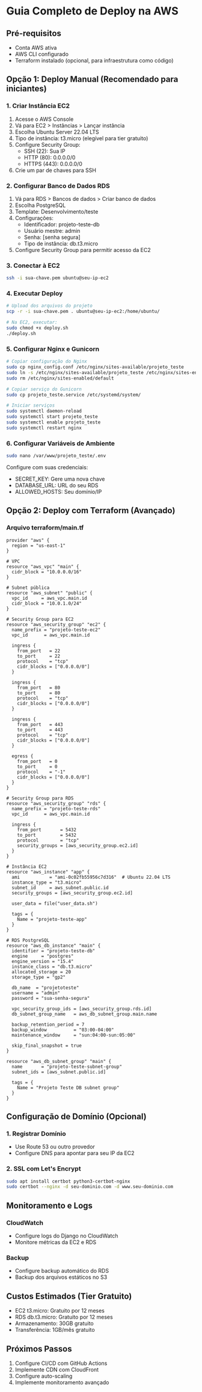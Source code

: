 # Guia Completo de Deploy na AWS

## Pré-requisitos
- Conta AWS ativa
- AWS CLI configurado
- Terraform instalado (opcional, para infraestrutura como código)

## Opção 1: Deploy Manual (Recomendado para iniciantes)

### 1. Criar Instância EC2
1. Acesse o AWS Console
2. Vá para EC2 > Instâncias > Lançar instância
3. Escolha Ubuntu Server 22.04 LTS
4. Tipo de instância: t3.micro (elegível para tier gratuito)
5. Configure Security Group:
   - SSH (22): Sua IP
   - HTTP (80): 0.0.0.0/0
   - HTTPS (443): 0.0.0.0/0
6. Crie um par de chaves para SSH

### 2. Configurar Banco de Dados RDS
1. Vá para RDS > Bancos de dados > Criar banco de dados
2. Escolha PostgreSQL
3. Template: Desenvolvimento/teste
4. Configurações:
   - Identificador: projeto-teste-db
   - Usuário mestre: admin
   - Senha: [senha segura]
   - Tipo de instância: db.t3.micro
5. Configure Security Group para permitir acesso da EC2

### 3. Conectar à EC2
```bash
ssh -i sua-chave.pem ubuntu@seu-ip-ec2
```

### 4. Executar Deploy
```bash
# Upload dos arquivos do projeto
scp -r -i sua-chave.pem . ubuntu@seu-ip-ec2:/home/ubuntu/

# Na EC2, executar:
sudo chmod +x deploy.sh
./deploy.sh
```

### 5. Configurar Nginx e Gunicorn
```bash
# Copiar configuração do Nginx
sudo cp nginx_config.conf /etc/nginx/sites-available/projeto_teste
sudo ln -s /etc/nginx/sites-available/projeto_teste /etc/nginx/sites-enabled/
sudo rm /etc/nginx/sites-enabled/default

# Copiar serviço do Gunicorn
sudo cp projeto_teste.service /etc/systemd/system/

# Iniciar serviços
sudo systemctl daemon-reload
sudo systemctl start projeto_teste
sudo systemctl enable projeto_teste
sudo systemctl restart nginx
```

### 6. Configurar Variáveis de Ambiente
```bash
sudo nano /var/www/projeto_teste/.env
```

Configure com suas credenciais:
- SECRET_KEY: Gere uma nova chave
- DATABASE_URL: URL do seu RDS
- ALLOWED_HOSTS: Seu domínio/IP

## Opção 2: Deploy com Terraform (Avançado)

### Arquivo terraform/main.tf
```hcl
provider "aws" {
  region = "us-east-1"
}

# VPC
resource "aws_vpc" "main" {
  cidr_block = "10.0.0.0/16"
}

# Subnet pública
resource "aws_subnet" "public" {
  vpc_id     = aws_vpc.main.id
  cidr_block = "10.0.1.0/24"
}

# Security Group para EC2
resource "aws_security_group" "ec2" {
  name_prefix = "projeto-teste-ec2"
  vpc_id      = aws_vpc.main.id

  ingress {
    from_port   = 22
    to_port     = 22
    protocol    = "tcp"
    cidr_blocks = ["0.0.0.0/0"]
  }

  ingress {
    from_port   = 80
    to_port     = 80
    protocol    = "tcp"
    cidr_blocks = ["0.0.0.0/0"]
  }

  ingress {
    from_port   = 443
    to_port     = 443
    protocol    = "tcp"
    cidr_blocks = ["0.0.0.0/0"]
  }

  egress {
    from_port   = 0
    to_port     = 0
    protocol    = "-1"
    cidr_blocks = ["0.0.0.0/0"]
  }
}

# Security Group para RDS
resource "aws_security_group" "rds" {
  name_prefix = "projeto-teste-rds"
  vpc_id      = aws_vpc.main.id

  ingress {
    from_port       = 5432
    to_port         = 5432
    protocol        = "tcp"
    security_groups = [aws_security_group.ec2.id]
  }
}

# Instância EC2
resource "aws_instance" "app" {
  ami           = "ami-0c02fb55956c7d316"  # Ubuntu 22.04 LTS
  instance_type = "t3.micro"
  subnet_id     = aws_subnet.public.id
  security_groups = [aws_security_group.ec2.id]

  user_data = file("user_data.sh")

  tags = {
    Name = "projeto-teste-app"
  }
}

# RDS PostgreSQL
resource "aws_db_instance" "main" {
  identifier = "projeto-teste-db"
  engine     = "postgres"
  engine_version = "15.4"
  instance_class = "db.t3.micro"
  allocated_storage = 20
  storage_type = "gp2"

  db_name  = "projetoteste"
  username = "admin"
  password = "sua-senha-segura"

  vpc_security_group_ids = [aws_security_group.rds.id]
  db_subnet_group_name   = aws_db_subnet_group.main.name

  backup_retention_period = 7
  backup_window          = "03:00-04:00"
  maintenance_window     = "sun:04:00-sun:05:00"

  skip_final_snapshot = true
}

resource "aws_db_subnet_group" "main" {
  name       = "projeto-teste-subnet-group"
  subnet_ids = [aws_subnet.public.id]

  tags = {
    Name = "Projeto Teste DB subnet group"
  }
}
```

## Configuração de Domínio (Opcional)

### 1. Registrar Domínio
- Use Route 53 ou outro provedor
- Configure DNS para apontar para seu IP da EC2

### 2. SSL com Let's Encrypt
```bash
sudo apt install certbot python3-certbot-nginx
sudo certbot --nginx -d seu-dominio.com -d www.seu-dominio.com
```

## Monitoramento e Logs

### CloudWatch
- Configure logs do Django no CloudWatch
- Monitore métricas da EC2 e RDS

### Backup
- Configure backup automático do RDS
- Backup dos arquivos estáticos no S3

## Custos Estimados (Tier Gratuito)
- EC2 t3.micro: Gratuito por 12 meses
- RDS db.t3.micro: Gratuito por 12 meses
- Armazenamento: 30GB gratuito
- Transferência: 1GB/mês gratuito

## Próximos Passos
1. Configure CI/CD com GitHub Actions
2. Implemente CDN com CloudFront
3. Configure auto-scaling
4. Implemente monitoramento avançado





































